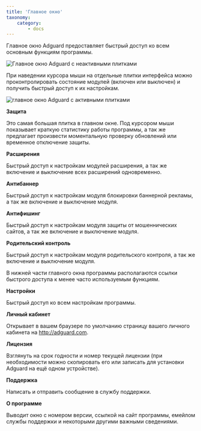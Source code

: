 ```yaml
---
title: 'Главное окно'
taxonomy:
    category:
        - docs
---
```

Главное окно Adguard предоставляет быстрый доступ ко всем основным функциям программы.

![Главное окно Adguard c неактивными плитками](https://cloud.githubusercontent.com/assets/20211341/20167519/38f1fe30-a703-11e6-9c8b-67153d2f3fc2.png  "Главное окно Adguard c неактивными плитками")

При наведении курсора мыши на отдельные плитки интерфейса можно проконтролировать состояние модулей (включен или выключен) и получить быстрый доступ к их настройкам.

![главное окно Adguard c активными плитками](https://cloud.githubusercontent.com/assets/20211341/20169727/41a087ce-a710-11e6-8a52-5ba6bc549eb5.png  "Главное окно Adguard с активными плитками")

**Защита**

Это самая большая плитка в главном окне. Под курсором мыши показывает краткую статистику работы программы, а так же предлагает произвести моментальную проверку обновлений или временное отключение защиты.

**Расширения**

Быстрый доступ к настройкам модулей расширения, а так же включение и выключение всех расширений одновременно.

**Антибаннер**

Быстрый доступ к настройкам модуля блокировки баннерной рекламы, а так же включение и выключение модуля.

**Антифишинг**

Быстрый доступ к настройкам модуля защиты от мошеннических сайтов, а так же включение и выключение модуля.

**Родительский контроль**

Быстрый доступ к настройкам модуля родительского контроля, а так же включение и выключение модуля.

В нижней части главного окна программы располагаются ссылки быстрого доступа к менее часто используемым функциям.

**Настройки**

Быстрый доступ ко всем настройкам программы.

**Личный кабинет**

Открывает в вашем браузере по умолчанию страницу вашего личного кабинета на http://adguard.com. 

**Лицензия**

Взглянуть на срок годности и номер текущей лицензии (при необходимости можно скопировать его или записать для установки Adguard на ещё одном устройстве).

**Поддержка**

Написать и отправить сообщение в службу поддержки.

**О программе**

Выводит окно с номером версии, ссылкой на сайт программы, емейлом службы поддержки и некоторыми другими важными сведениями.